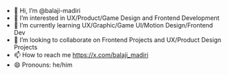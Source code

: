 - 👋 Hi, I’m @balaji-madiri
- 👀 I’m interested in UX/Product/Game Design and Frontend Development
- 🌱 I’m currently learning UX/Graphic/Game UI/Motion Design/Frontend Dev
- 💞️ I’m looking to collaborate on Frontend Projects and UX/Product Design Projects
- 📫 How to reach me https://x.com/balaji_madiri
- 😄 Pronouns: he/him

<!---
balaji-madiri/balaji-madiri is a ✨ special ✨ repository because its `README.md` (this file) appears on your GitHub profile.
You can click the Preview link to take a look at your changes.
--->
